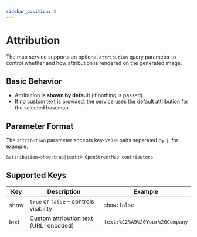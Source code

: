 ```yaml
---
sidebar_position: 3
---
```


# Attribution

The map service supports an optional `attribution` query parameter to control whether and how attribution is rendered on the generated image.

## Basic Behavior

- Attribution is **shown by default** (if nothing is passed).
- If no custom text is provided, the service uses the default attribution for the selected basemap.

## Parameter Format

The `attribution` parameter accepts key-value pairs separated by `|`, for example:

```
&attribution=show:true|text:© OpenStreetMap contributors
```

## Supported Keys

| Key | Description | Example |
| --- | --- | --- |
| show | `true` or `false` – controls visibility | `show:false` |
| text | Custom attribution text (URL-encoded) | `text:%C2%A9%20Your%20Company` |